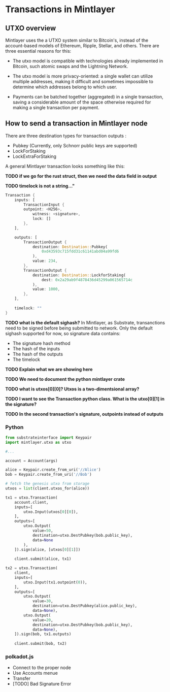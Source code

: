 # Transactions in Mintlayer

## UTXO overview

Mintlayer uses the a UTXO system similar to Bitcoin's, instead of the account-based models of Ethereum, Ripple, Stellar, and others. There are three essential reasons for this: 

- The utxo model is compatible with technologies already implemented in Bitcoin, such atomic swaps and the Lightning Network.
 
- The utxo model is more privacy-oriented: a single wallet can utilize multiple addresses, making it difficult and sometimes impossible to determine which addresses belong to which user.
 
- Payments can be batched together (aggregated) in a single transaction, saving a considerable amount of the space otherwise required for making a single transaction per payment.  

## How to send a transaction in Mintlayer node
There are three destination types for transaction outputs : 
- Pubkey (Currently, only Schnorr public keys are supported)
- LockForStaking
- LockExtraForStaking

A general Mintlayer transaction looks something like this: 

**TODO if we go for the rust struct, then we need the data field in output**

**TODO timelock is not a string..."**

```rust
Transaction {
    inputs: [
        TransactionInput {
	    outpoint: <H256>,
            witness: <signature>, 
            lock: []
        },
    ],

    outputs: [
        TransactionOutput {
            destination: Destination::Pubkey(
                0xd43593c715fdd31c61141abd04a99fd6
            ),
            value: 234,
        },
        TransactionOutput {
			destination: Destination::LockforStaking(
                dest: 0x2a29ab9f4878436d45299a061565714c
			),
            value: 1000,
        },
    ],
    
    timelock: ""
}
```

**TODO what is the default sighash?**
In Mintlayer, as Substrate, transanctions need to be signed before being submitted to network. Only the default sighash supported for now, so signature data contains:

- The signature hash method
- The hash of the inputs
- The hash of the outputs
- The timelock

**TODO Explain what we are showing here**

**TODO We need to document the python mintlayer crate**

**TODO what is utxos[0][0]? Utxos is a two-dimentsional array?**

**TODO I want to see the Transaction python class. What is the utxo[0][1] in the signature?**

**TODO In the second transaction's signature, outpoints instead of outputs**
### Python

```python
from substrateinterface import Keypair
import mintlayer.utxo as utxo

#...

account = Account(args)

alice = Keypair.create_from_uri('//Alice')
bob = Keypair.create_from_uri('//Bob')

# fetch the genesis utxo from storage
utxos = list(client.utxos_for(alice))

tx1 = utxo.Transaction(
    account.client,
    inputs=[
        utxo.Input(utxos[0][0]),
    ],
    outputs=[
        utxo.Output(
            value=50,
            destination=utxo.DestPubkey(bob.public_key),
            data=None
        ),
    ]).sign(alice, [utxos[0][1]])
    
    client.submit(alice, tx1)

tx2 = utxo.Transaction(
    client,
    inputs=[
        utxo.Input(tx1.outpoint(0)),
    ],
    outputs=[
        utxo.Output(
            value=30,
            destination=utxo.DestPubkey(alice.public_key),
            data=None),
        utxo.Output(
            value=20,
            destination=utxo.DestPubkey(bob.public_key),
            data=None),
    ]).sign(bob, tx1.outputs)
    
    client.submit(bob, tx2)

```

### polkadot.js

- Connect to the proper node
- Use Accounts menue
- Transfer
- [TODO] Bad Signature Error
